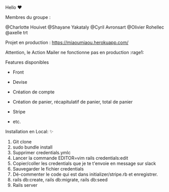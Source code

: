 Hello :heart:


Membres du groupe : 

@Charlotte Houivet
@Shayane Yakataly
@Cyril Avronsart
@Olivier Rohellec 
@axelle trt 


Projet en production : https://miaoumiaou.herokuapp.com/

Attention, le Action Mailer ne fonctionne pas en production :rage1:


Features disponibles

- Front 

- Devise 

- Création de compte 

- Création de panier, récapitulatif de panier, total de panier 

- Stripe

+ etc. 


Installation en Local: :sparkles:

1. Git clone 
2. sudo bundle install 
3. Supprimer credentials.ymlc 
4. Lancer la commande EDITOR=vim rails credentials:edit
5. Copier/coller les credentials que je te t'envoie en message sur slack 
6. Sauvegarder le fichier credentials 
7. Dé-commenter le code qui est dans initializer/stripe.rb et enregistrer. 
8. rails db:create, rails db:migrate, rails db:seed 
9. Rails server 


